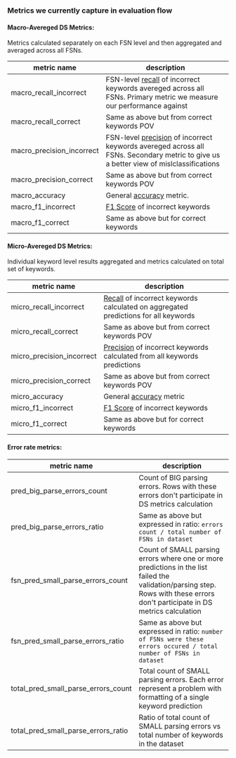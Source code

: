 ### Metrics we currently capture in evaluation flow

#### Macro-Avereged DS Metrics:
Metrics calculated separately on each FSN level and then aggregated and averaged across all FSNs.

| **metric name** | **description** |
| --- | --- |
| macro_recall_incorrect | FSN-level [recall](https://en.wikipedia.org/wiki/Precision_and_recall) of incorrect keywords avereged across all FSNs. Primary metric we measure our performance against|
| macro_recall_correct | Same as above but from correct keywords POV |
| macro_precision_incorrect | FSN-level [precision](https://en.wikipedia.org/wiki/Precision_and_recall) of incorrect keywords avereged across all FSNs. Secondary metric to give us a better view of mislclassifications |
| macro_precision_correct | Same as above but from correct keywords POV |
| macro_accuracy | General [accuracy](https://en.wikipedia.org/wiki/Accuracy_and_precision#In_binary_classification) metric. |
| macro_f1_incorrect | [F1 Score](https://en.wikipedia.org/wiki/F-score) of incorrect keywords |
| macro_f1_correct | Same as above but for correct keywords |

#### Micro-Avereged DS Metrics:
Individual keyword level results aggregated and metrics calculated on total set of keywords.

| **metric name** | **description** |
| --- | --- |
| micro_recall_incorrect | [Recall](https://en.wikipedia.org/wiki/Precision_and_recall) of incorrect keywords calculated on aggregated predictions for all keywords|
| micro_recall_correct | Same as above but from correct keywords POV |
| micro_precision_incorrect | [Precision](https://en.wikipedia.org/wiki/Precision_and_recall) of incorrect keywords calculated from all keywords predictions |
| micro_precision_correct | Same as above but from correct keywords POV |
| micro_accuracy | General [accuracy](https://en.wikipedia.org/wiki/Accuracy_and_precision#In_binary_classification) metric |
| micro_f1_incorrect | [F1 Score](https://en.wikipedia.org/wiki/F-score) of incorrect keywords |
| micro_f1_correct | Same as above but for correct keywords |

#### Error rate metrics:

| **metric name** | **description** |
| --- | --- |
| pred_big_parse_errors_count | Count of BIG parsing errors. Rows with these errors don't participate in DS metrics calculation  |
| pred_big_parse_errors_ratio | Same as above but expressed in ratio: `errors count / total number of FSNs in dataset` |
| fsn_pred_small_parse_errors_count | Count of SMALL parsing errors where one or more predictions in the list failed the validation/parsing step. Rows with these errors don't participate in DS metrics calculation  |
| fsn_pred_small_parse_errors_ratio | Same as above but expressed in ratio: `number of FSNs were these errors occured / total number of FSNs in dataset` |
| total_pred_small_parse_errors_count | Total count of SMALL parsing errors. Each error represent a problem with formatting of a single keyword prediction |
| total_pred_small_parse_errors_ratio | Ratio of total count of SMALL parsing errors vs total number of keywords in the dataset |
